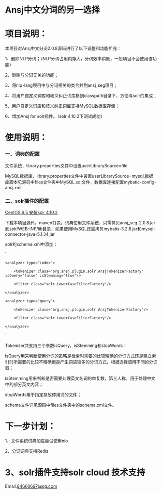 Ansj中文分词的另一选择
=========
项目说明：
===

本项目对Ansj中文分词2.0.8源码进行了以下调整和功能扩充：

1、删除NLP分词；（NLP分词占用内存大，分词效率稍低，一般项目不会使用该功能）

2、删除与分词无关的功能；

3、将nlp-lang项目中与分词相关的类合并到ansj_seg项目；

4、将用户自定义词库和岐义纠正词库移到classpath目录下，方便与solr的集成；

5、用户自定义词库和岐义纠正词库支持MySQL数据库存储；

6、增加Ansj for solr插件。（solr 4.10.2下测试成功）

使用说明：
====
### 一、词典的配置
文件系统，library.properties文件中设置userLibrarySource=file

MySQL数据库，library.properties文件中设置userLibrarySource=mysql,数据库脚本见源码中files文件夹中MySQL.sql文件，数据库连接配置mybatic-config-ansj.xml

### 二、solr插件的配置
[CentOS 6.5 安装solr 4.10.2](https://github.com/Lewis-Liu-001/ansj_segx/wiki/CentOS-6.5%E4%B8%8ASolr4.10.2%E5%AE%89%E8%A3%85%E8%BF%87%E7%A8%8B)

下载本项目源码，maven打包，词典使用文件系统，只需拷贝ansj_seg-2.0.8.jar到solr/WEB-INF/lib目录，如果使用MySQL还需拷贝mybatis-3.2.8.jar和mysql-connector-java-5.1.34.jar

solr的schema.xml中添加：

`<fieldType name="text_ansj" class="solr.TextField" positionIncrementGap="100">

    <analyzer type="index">
    
        <tokenizer class="org.ansj.plugin.solr.AnsjTokenizerFactory" isQuery="false" isStemming="true"/>
        
        <filter class="solr.LowerCaseFilterFactory"/>
        
    </analyzer>
    
    <analyzer type="query">
    
        <tokenizer class="org.ansj.plugin.solr.AnsjTokenizerFactory"/>
        
        <filter class="solr.LowerCaseFilterFactory"/>
        
    </analyzer>
    
</fieldType>`

Tokenizer共支持三个参数isQuery，isStemming和stopWords：

isQuery用来判断使用分词的策略是检索时需要的比较精确的分词方式还是建立索引时所需要的比较不精确但是产生词语较多的分词方式，根据选择调用不同的分词器；

isStemming用来判断是否需要处理英文名词的单复数，第三人称，用于处理中文中的部分英文内容；

stopWords用于指定存放停用词的文件；

schema文件详见源码中files文件夹中的schema.xml文件。

下一步计划：
====
1、文件系统词典加载尝试使用nio

2、分词词典支持Redis

3、solr插件支持solr cloud
技术支持
===
Email:94660697@qq.com
